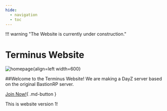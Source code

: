 ```yaml
---
hide:
  - navigation
  - toc
---
```

!!! warning "The Website is currently under construction."

# Terminus Website

![homepage](img/homepage.png){align=left width=600}  

##Welcome to the Terminus Website!
We are making a DayZ server based on the original BastionRP server.  

[Join Now!](join.md){ .md-button }  

This is website version 1!